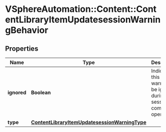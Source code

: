 # VSphereAutomation::Content::ContentLibraryItemUpdatesessionWarningBehavior

## Properties
Name | Type | Description | Notes
------------ | ------------- | ------------- | -------------
**ignored** | **Boolean** | Indicates if this warning will be ignored during session complete operation. | 
**type** | [**ContentLibraryItemUpdatesessionWarningType**](ContentLibraryItemUpdatesessionWarningType.md) |  | 


